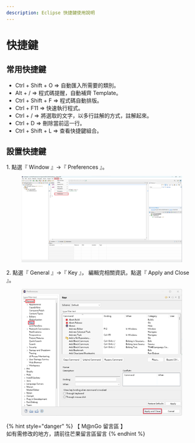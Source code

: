 ```yaml
---
description: Eclipse 快捷鍵使用說明
---
```


# 快捷鍵

## 常用快捷鍵

* Ctrl + Shift + O => 自動匯入所需要的類別。
* Alt + /               => 程式碼提醒，自動補齊 Template。
* Ctrl + Shift + F  => 程式碼自動排版。
* Ctrl + F11          => 快速執行程式。
* Ctrl + /              => 將選取的文字，以多行註解的方式，註解起來。
* Ctrl + D             => 刪除當前這一行。
* Ctrl + Shift + L   => 查看快捷鍵組合。

## 設置快捷鍵

1\. 點選『  Window 』->『 Preferences 』。

<figure><img src="../../../../../.gitbook/assets/0031.png" alt=""><figcaption></figcaption></figure>

2\. 點選『 General 』->『  Key 』， 編輯完相關資訊，點選『  Apply and Close 』。

<figure><img src="../../../../../.gitbook/assets/0039.png" alt=""><figcaption></figcaption></figure>



{% hint style="danger" %}
【 M@nGo 留言區 】\
如有需修改的地方，請前往芒果留言區留言
{% endhint %}
